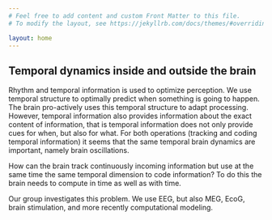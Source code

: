 ```yaml
---
# Feel free to add content and custom Front Matter to this file.
# To modify the layout, see https://jekyllrb.com/docs/themes/#overriding-theme-defaults

layout: home
---
```

<!--- img src="{{ site.baseurl }}assets/images/pic_SO.jpg" title="Sanne ten Oever" alt="Sanne ten Oever" width="200" align=left style="padding-right:10pt; padding-bottom:10pt"/ --->

## Temporal dynamics inside and outside the brain

Rhythm and temporal information is used to optimize perception. We use temporal structure to optimally predict when something is going to happen. The brain pro-actively uses this temporal structure to adapt processing. However, temporal information also provides information about the exact content of information, that is temporal information does not only provide cues for when, but also for what. For both operations (tracking and coding temporal information) it seems that the same temporal brain dynamics are important, namely brain oscillations.

How can the brain track continuously incoming information but use at the same time the same temporal dimension to code information? To do this the brain needs to compute in time as well as  with time.

Our group investigates this problem. We use EEG, but also MEG, EcoG, brain stimulation, and more recently computational modeling.
<br><br>



